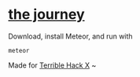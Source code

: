 # [the journey](https://terriblejourney.me/)

Download, install Meteor, and run with
```
meteor
```
Made for [Terrible Hack X](http://terriblehack.website/) ~
